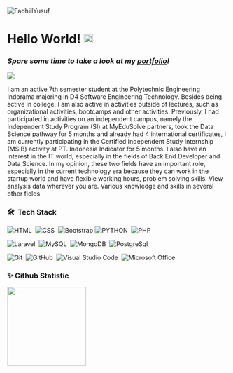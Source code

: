 <!--
**FadhiilYusuf/FadhiilYusuf** is a ✨ _special_ ✨ repository because its `README.md` (this file) appears on your GitHub profile.

Here are some ideas to get you started:

- 🔭 I’m currently working on ...
- 🌱 I’m currently learning ...
- 👯 I’m looking to collaborate on ...
- 🤔 I’m looking for help with ...
- 💬 Ask me about ...
- 📫 How to reach me: ...
- 😄 Pronouns: ...
- ⚡ Fun fact: ...
-->
<p align="left"> <img src="https://komarev.com/ghpvc/?username=FadhiilYusuf&label=Profile%20Views&color=0e75b6&style=flat" alt="FadhiilYusuf" /> </p>


# Hello World! <img src="https://raw.githubusercontent.com/MartinHeinz/MartinHeinz/master/wave.gif" height="21">


<h3><i>Spare some time to take a look at my <a href="https://FadhiilYusuf.vercel.app/" target="_blank">portfolio</a>!</i></h3>
<img src="https://raw.githubusercontent.com/halfrost/halfrost/master/icons/header_.png"/>

I am an active 7th semester student at the Polytechnic Engineering Indorama majoring in D4 Software Engineering Technology. Besides being active in college, I am also active in activities outside of lectures, such as organizational activities, bootcamps and other activities. Previously, I had participated in activities on an independent campus, namely the Independent Study Program (SI) at MyEduSolve partners, took the Data Science pathway for 5 months and already had 4 international certificates, I am currently participating in the Certified Independent Study Internship (MSIB) activity at PT. Indonesia Indicator for 5 months. I also have an interest in the IT world, especially in the fields of Back End Developer and Data Science. In my opinion, these two fields have an important role, especially in the current technology era because they can work in the startup world and have flexible working hours, problem solving skills. View analysis data wherever you are. Various knowledge and skills in several other fields


### 🛠 &nbsp;Tech Stack
![HTML](https://img.shields.io/badge/-HTML-05122A?style=flat&logo=HTML5)&nbsp;
![CSS](https://img.shields.io/badge/-CSS-05122A?style=flat&logo=CSS3&logoColor=1572B6)&nbsp;
![Bootstrap](https://img.shields.io/badge/-Bootstrap-05122A?style=flat&logo=bootstrap&logoColor=563D7C)
![PYTHON](https://img.shields.io/badge/Python-3776AB?style=for-the-badge&logo=python&logoColor=white)&nbsp;
![PHP](https://img.shields.io/badge/-PHP-05122A?style=flat&logo=php)&nbsp;

![Laravel](https://img.shields.io/badge/-Laravel-05122A?style=flat&logo=Laravel)&nbsp;
![MySQL](https://img.shields.io/badge/-MySQL-05122A?style=flat&logo=MySQL)&nbsp;
![MongoDB](https://img.shields.io/badge/MongoDB-4EA94B?style=for-the-badge&logo=mongodb&logoColor=white)&nbsp;
![PostgreSql](https://img.shields.io/badge/PostgreSQL-316192?style=for-the-badge&logo=postgresql&logoColor=white)&nbsp;

![Git](https://img.shields.io/badge/-Git-05122A?style=flat&logo=git)&nbsp;
![GitHub](https://img.shields.io/badge/-GitHub-05122A?style=flat&logo=github)&nbsp;
![Visual Studio Code](https://img.shields.io/badge/-Visual%20Studio%20Code-05122A?style=flat&logo=visual-studio-code&logoColor=007ACC)&nbsp;
![Microsoft Office](https://img.shields.io/badge/Microsoft_Office-D83B01?style=for-the-badge&logo=microsoft-office&logoColor=white)&nbsp;


### ✨ Github Statistic
<p align="left">
<a href="https://github.com/dimasmds">
  <img height="180em" src="https://github-readme-stats-eight-theta.vercel.app/api?username=FadhiilYusuf&show_icons=true&theme=algolia&include_all_commits=true&count_private=true"/>
